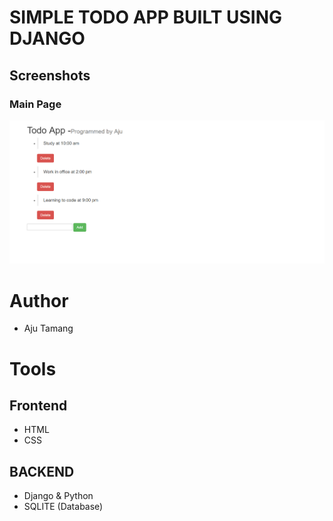 # SIMPLE TODO APP BUILT USING DJANGO

## Screenshots

### Main Page
![alt text](/screenshots/todo.png.png)

# Author
- Aju Tamang


# Tools
## Frontend
- HTML
- CSS

## BACKEND
- Django & Python
- SQLITE (Database)